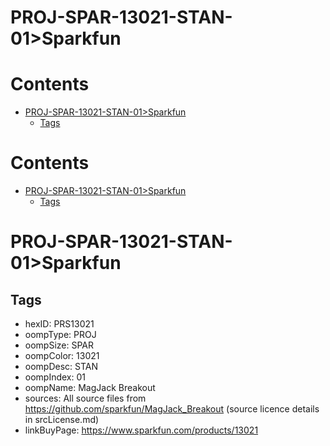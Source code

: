 
PROJ-SPAR-13021-STAN-01>Sparkfun
================================

Contents
========

* [PROJ-SPAR-13021-STAN-01>Sparkfun](#proj-spar-13021-stan-01sparkfun)
	* [Tags](#tags)

Contents
========

* [PROJ-SPAR-13021-STAN-01>Sparkfun](#proj-spar-13021-stan-01sparkfun)
	* [Tags](#tags)

# PROJ-SPAR-13021-STAN-01>Sparkfun

## Tags

- hexID: PRS13021
- oompType: PROJ
- oompSize: SPAR
- oompColor: 13021
- oompDesc: STAN
- oompIndex: 01
- oompName: MagJack Breakout
- sources: All source files from https://github.com/sparkfun/MagJack_Breakout (source licence details in srcLicense.md)
- linkBuyPage: https://www.sparkfun.com/products/13021
